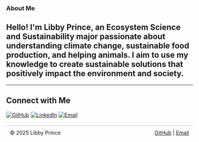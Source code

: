 ### About Me  

Hello! I'm Libby Prince, an Ecosystem Science and Sustainability major passionate about understanding climate change, sustainable food production, and helping animals. I aim to use my knowledge to create sustainable solutions that positively impact the environment and society.
---

---
## Connect with Me

[![GitHub](https://img.shields.io/badge/GitHub-181717?style=for-the-badge&logo=github&logoColor=white)](https://github.com/Libbyprince12)
[![LinkedIn](https://img.shields.io/badge/LinkedIn-0077B5?style=for-the-badge&logo=linkedin&logoColor=white)](https://www.linkedin.com/in/Libbyprince/)
[![Email](https://img.shields.io/badge/Email-D14836?style=for-the-badge&logo=gmail&logoColor=white)](mailto:libbyprince24@gmail.com)

<footer style="display: flex; justify-content: space-between; padding: 10px; border-top: 1px solid #ccc; margin-top: 20px;">
  <div>
    © 2025 Libby Prince
  </div>
  <div>
    <a href="https://github.com/YOUR-USERNAME">GitHub</a> | <a href="mailto:YOUR-EMAIL">Email</a>
  </div>
</footer>


